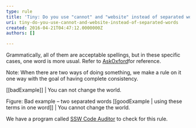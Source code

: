 ```yaml
---
type: rule
title: 'Tiny: Do you use "cannot" and "website" instead of separated words?'
uri: tiny-do-you-use-cannot-and-website-instead-of-separated-words
created: 2016-04-21T04:47:12.0000000Z
authors: []

---
```


Grammatically, all of them are acceptable spellings, but in these specific cases, one word is more usual. Refer to [AskOxford](http&#58;//www.oxforddictionaries.com/definition/english/cannot)for reference.

Note: When there are two ways of doing something, we make a rule on it one way with the goal of having complete consistency.
 
[[badExample]]
|  You can not change the world. 

Figure: Bad example – two separated words
[[goodExample | using these terms in one word]]
|  You cannot change the world.


We have a program called [SSW Code Auditor](https&#58;//www.ssw.com.au/ssw/CodeAuditor/) to check for this rule.

